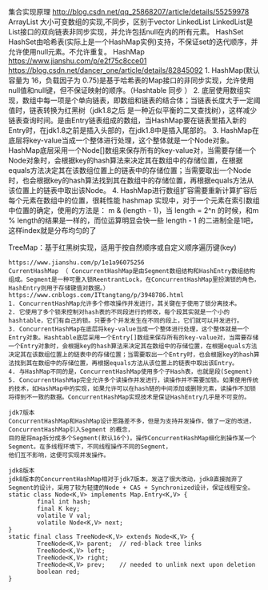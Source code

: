 集合实现原理 http://blog.csdn.net/qq_25868207/article/details/55259978
    ArrayList
        大小可变数组的实现,不同步，区别于vector
    LinkedList
        LinkedList是List接口的双向链表非同步实现，并允许包括null在内的所有元素。
    HashSet
        HashSet由哈希表(实际上是一个HashMap实例)支持，不保证set的迭代顺序，并允许使用null元素。不允许重复。
    HashMap https://www.jianshu.com/p/e2f75c8cce01  https://blog.csdn.net/dancer_one/article/details/82845092
    1. HashMap(默认容量为 16，负载因子为 0.75)是基于哈希表的Map接口的非同步实现，允许使用null值和null键，但不保证映射的顺序。（Hashtable 同步 ）
    2. 底层使用数组实现，数组中每一项是个单向链表，即数组和链表的结合体；当链表长度大于一定阈值时，链表转换为红黑树（jdk1.8之后 是一种近似平衡的二叉查找树），这样减少链表查询时间。是由Entry链表组成的数组，当HashMap要在链表里插入新的Entry时，在jdk1.8之前是插入头部的，在jdk1.8中是插入尾部的。
    3. HashMap在底层将key-value当成一个整体进行处理，这个整体就是一个Node对象。HashMap底层采用一个Node[]数组来保存所有的key-value对，当需要存储一个Node对象时，会根据key的hash算法来决定其在数组中的存储位置，在根据equals方法决定其在该数组位置上的链表中的存储位置；当需要取出一个Node时，也会根据key的hash算法找到其在数组中的存储位置，再根据equals方法从该位置上的链表中取出该Node。
    4. HashMap进行数组扩容需要重新计算扩容后每个元素在数组中的位置，很耗性能
    hashmap 实现中，对于一个元素在索引数组中位置的确定，使用的方法是： m & (length - 1)，当 length = 2^n 的时候，和m % length的结果是一样的，而位运算明显会快一些
    length - 1 的二进制全是1吧，这样index就是分布均匀的了
   
   TreeMap：基于红黑树实现，适用于按自然顺序或自定义顺序遍历键(key)
   
    https://www.jianshu.com/p/1e1a96075256
    CurrentHashMap （ ConcurrentHashMap是由Segment数组结构和HashEntry数组结构组成。Segment是一种可重入锁ReentrantLock，在ConcurrentHashMap里扮演锁的角色，HashEntry则用于存储键值对数据。）https://www.cnblogs.com/ITtangtang/p/3948786.html
    1. ConcurrentHashMap允许多个修改操作并发进行，其关键在于使用了锁分离技术。
    2. 它使用了多个锁来控制对hash表的不同段进行的修改，每个段其实就是一个小的hashtable，它们有自己的锁。只要多个并发发生在不同的段上，它们就可以并发进行。
    3. ConcurrentHashMap在底层将key-value当成一个整体进行处理，这个整体就是一个Entry对象。Hashtable底层采用一个Entry[]数组来保存所有的key-value对，当需要存储一个Entry对象时，会根据key的hash算法来决定其在数组中的存储位置，在根据equals方法决定其在该数组位置上的链表中的存储位置；当需要取出一个Entry时，也会根据key的hash算法找到其在数组中的存储位置，再根据equals方法从该位置上的链表中取出该Entry。
    4. 与HashMap不同的是，ConcurrentHashMap使用多个子Hash表，也就是段(Segment)
    5. ConcurrentHashMap完全允许多个读操作并发进行，读操作并不需要加锁。如果使用传统的技术，如HashMap中的实现，如果允许可以在hash链的中间添加或删除元素，读操作不加锁将得到不一致的数据。ConcurrentHashMap实现技术是保证HashEntry几乎是不可变的。
    
    jdk7版本
    ConcurrentHashMap和HashMap设计思路差不多，但是为支持并发操作，做了一定的改进，ConcurrentHashMap引入Segment 的概念，
    目的是将map拆分成多个Segment(默认16个)。操作ConcurrentHashMap细化到操作某一个Segment。在多线程环境下，不同线程操作不同的Segment，
    他们互不影响，这便可实现并发操作。
    
    jdk8版本
    jdk8版本的ConcurrentHashMap相对于jdk7版本，发送了很大改动，jdk8直接抛弃了Segment的设计，采用了较为轻捷的Node + CAS + Synchronized设计，保证线程安全。
    static class Node<K,V> implements Map.Entry<K,V> {
            final int hash;
            final K key;
            volatile V val;
            volatile Node<K,V> next;
    }
    static final class TreeNode<K,V> extends Node<K,V> {
            TreeNode<K,V> parent;  // red-black tree links
            TreeNode<K,V> left;
            TreeNode<K,V> right;
            TreeNode<K,V> prev;    // needed to unlink next upon deletion
            boolean red;
    }
    
   
        

